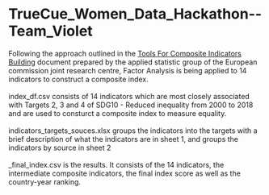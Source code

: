 # TrueCue_Women_Data_Hackathon--Team_Violet
Following the approach outlined in the [Tools For Composite Indicators Building](https://publications.jrc.ec.europa.eu/repository/bitstream/JRC31473/EUR%2021682%20EN.pdf) document prepared by the applied statistic group of the European commission joint research centre, Factor Analysis is being applied to 14 indicators to construct a composite index.<br /><br />
index_df.csv consists of 14 indicators which are most closely associated with Targets 2, 3 and 4 of SDG10 - Reduced inequality from 2000 to 2018 and are used to consturct a composite index to measure equality.<br /><br />
indicators_targets_souces.xlsx groups the indicators into the targets with a brief description of what the indicators are in sheet 1, and groups the indicators by source in sheet 2<br /><br />
\_final_index.csv is the results. It consists of the 14 indicators, the intermediate composite indicators, the final index score as well as the country-year ranking.

